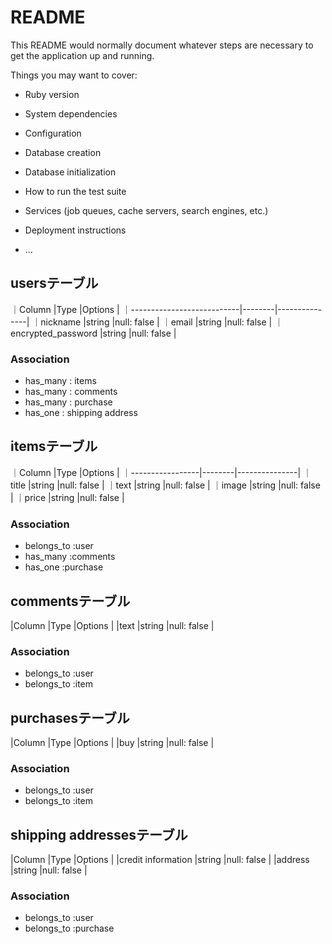 # README

This README would normally document whatever steps are necessary to get the
application up and running.

Things you may want to cover:

* Ruby version

* System dependencies

* Configuration

* Database creation

* Database initialization

* How to run the test suite

* Services (job queues, cache servers, search engines, etc.)

* Deployment instructions

* ...


## usersテーブル

｜Column                     |Type    |Options        |
｜---------------------------|--------|---------------|
｜nickname                   |string  |null: false    |
｜email                      |string  |null: false    |
｜encrypted_password         |string  |null: false    |

### Association

- has_many : items
- has_many : comments
- has_many : purchase
- has_one  : shipping address

## itemsテーブル

｜Column           |Type    |Options        |
｜-----------------|--------|---------------|
｜title            |string  |null: false    |
｜text             |string  |null: false    |
｜image            |string  |null: false    |
｜price            |string  |null: false    |

### Association

- belongs_to :user
- has_many   :comments
- has_one    :purchase

## commentsテーブル

|Column           |Type    |Options        |
|text             |string  |null: false    |

### Association

- belongs_to :user
- belongs_to :item

## purchasesテーブル
|Column           |Type    |Options        |
|buy              |string  |null: false    |

### Association

- belongs_to :user
- belongs_to :item

## shipping addressesテーブル
|Column                   |Type    |Options        |
|credit information       |string  |null: false    |
|address                  |string  |null: false    |

### Association

- belongs_to :user
- belongs_to :purchase







